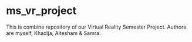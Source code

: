 # ms_vr_project

This is combine repository of our Virtual Reality Semester Project. Authors are myself, Khadija, Aitesham & Samra. 

